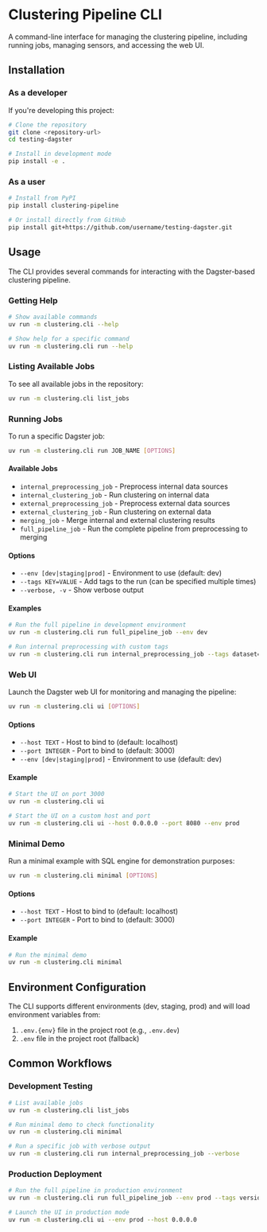 # Clustering Pipeline CLI

A command-line interface for managing the clustering pipeline, including running jobs, managing sensors, and accessing the web UI.

## Installation

### As a developer

If you're developing this project:

```bash
# Clone the repository
git clone <repository-url>
cd testing-dagster

# Install in development mode
pip install -e .
```

### As a user

```bash
# Install from PyPI
pip install clustering-pipeline

# Or install directly from GitHub
pip install git+https://github.com/username/testing-dagster.git
```

## Usage

The CLI provides several commands for interacting with the Dagster-based clustering pipeline.

### Getting Help

```bash
# Show available commands
uv run -m clustering.cli --help

# Show help for a specific command
uv run -m clustering.cli run --help
```

### Listing Available Jobs

To see all available jobs in the repository:

```bash
uv run -m clustering.cli list_jobs
```

### Running Jobs

To run a specific Dagster job:

```bash
uv run -m clustering.cli run JOB_NAME [OPTIONS]
```

#### Available Jobs

- `internal_preprocessing_job` - Preprocess internal data sources
- `internal_clustering_job` - Run clustering on internal data
- `external_preprocessing_job` - Preprocess external data sources
- `external_clustering_job` - Run clustering on external data 
- `merging_job` - Merge internal and external clustering results
- `full_pipeline_job` - Run the complete pipeline from preprocessing to merging

#### Options

- `--env [dev|staging|prod]` - Environment to use (default: dev)
- `--tags KEY=VALUE` - Add tags to the run (can be specified multiple times)
- `--verbose, -v` - Show verbose output

#### Examples

```bash
# Run the full pipeline in development environment
uv run -m clustering.cli run full_pipeline_job --env dev

# Run internal preprocessing with custom tags
uv run -m clustering.cli run internal_preprocessing_job --tags dataset=customers --tags version=1.0 --verbose
```

### Web UI

Launch the Dagster web UI for monitoring and managing the pipeline:

```bash
uv run -m clustering.cli ui [OPTIONS]
```

#### Options

- `--host TEXT` - Host to bind to (default: localhost)
- `--port INTEGER` - Port to bind to (default: 3000)
- `--env [dev|staging|prod]` - Environment to use (default: dev)

#### Example

```bash
# Start the UI on port 3000
uv run -m clustering.cli ui

# Start the UI on a custom host and port
uv run -m clustering.cli ui --host 0.0.0.0 --port 8080 --env prod
```

### Minimal Demo

Run a minimal example with SQL engine for demonstration purposes:

```bash
uv run -m clustering.cli minimal [OPTIONS]
```

#### Options

- `--host TEXT` - Host to bind to (default: localhost)
- `--port INTEGER` - Port to bind to (default: 3000)

#### Example

```bash
# Run the minimal demo
uv run -m clustering.cli minimal
```

## Environment Configuration

The CLI supports different environments (dev, staging, prod) and will load environment variables from:

1. `.env.{env}` file in the project root (e.g., `.env.dev`)
2. `.env` file in the project root (fallback)

## Common Workflows

### Development Testing

```bash
# List available jobs
uv run -m clustering.cli list_jobs

# Run minimal demo to check functionality
uv run -m clustering.cli minimal

# Run a specific job with verbose output
uv run -m clustering.cli run internal_preprocessing_job --verbose
```

### Production Deployment

```bash
# Run the full pipeline in production environment
uv run -m clustering.cli run full_pipeline_job --env prod --tags version=2.0

# Launch the UI in production mode
uv run -m clustering.cli ui --env prod --host 0.0.0.0
``` 